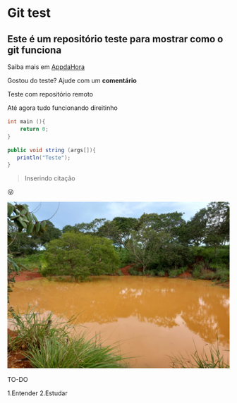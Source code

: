 # Git test

## Este é um repositório teste para mostrar como o git funciona

Saiba mais em [AppdaHora](http://www.appdahora.com.br)

Gostou do teste? Ajude com um **comentário**

Teste com repositório remoto

Até agora tudo funcionando direitinho
~~~C
int main (){
	return 0;
}
~~~
~~~Java
public void string (args[]){
   println("Teste");
}
~~~


> Inserindo citação

:stuck_out_tongue_winking_eye:

![Barreiro](barreiro.jpeg)

TO-DO

1.Entender
2.Estudar
